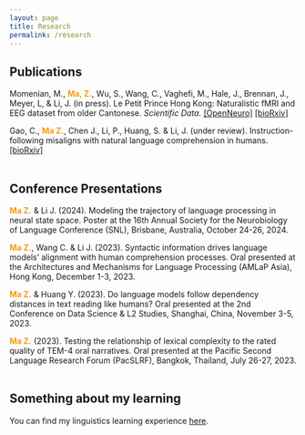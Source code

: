 ```yaml
---
layout: page
title: Research
permalink: /research
---
```


## Publications
Momenian, M., <span style="color: #f39c12;"><strong>Ma, Z.</strong></span>, Wu, S., Wang, C., Vaghefi, M., Hale, J., Brennan, J., Meyer, L, & Li, J. (in press). Le Petit Prince Hong Kong: Naturalistic fMRI and EEG dataset from older Cantonese. _Scientific Data._ <a href="https://openneuro.org/datasets/ds004718/versions/1.1.0">[OpenNeuro]</a> <span style="color:lightgray;"><a href="https://www.biorxiv.org/content/10.1101/2024.04.24.590842v1">[bioRxiv]</a></span>

Gao, C., <span style="color: #f39c12;"><strong>Ma Z.</strong></span>, Chen J., Li, P., Huang, S. & Li, J. (under review). Instruction-following misaligns with natural language comprehension in humans. <span style="color:lightgray;"><a href="https://www.biorxiv.org/content/10.1101/2024.08.15.608196v1">[bioRxiv]</a></span>
<br><br>
## Conference Presentations
<span style="color: #f39c12;"><strong>Ma Z.</strong></span> & Li J. (2024). Modeling the trajectory of language processing in neural state space. Poster at the 16th Annual Society for the Neurobiology of Language Conference (SNL), Brisbane, Australia, October 24-26, 2024.

<span style="color: #f39c12;"><strong>Ma Z.</strong></span>, Wang C. & Li J. (2023). Syntactic information drives language models’ alignment with human comprehension processes. Oral presented at the Architectures and Mechanisms for Language Processing (AMLaP Asia), Hong Kong, December 1-3, 2023.

<span style="color: #f39c12;"><strong>Ma Z.</strong></span> & Huang Y. (2023). Do language models follow dependency distances in text reading like humans? Oral presented at the 2nd Conference on Data Science & L2 Studies, Shanghai, China, November 3-5, 2023.

<span style="color: #f39c12;"><strong>Ma Z.</strong></span> (2023). Testing the relationship of lexical complexity to the rated quality of TEM-4 oral narratives. Oral presented at the Pacific Second Language Research Forum (PacSLRF), Bangkok, Thailand, July 26-27, 2023.
<br><br>
## Something about my learning
You can find my linguistics learning experience <a href="https://zhengwuma.github.io/learning.html">here</a>.
